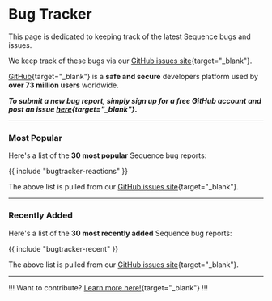 # Bug Tracker

This page is dedicated to keeping track of the latest Sequence bugs and issues.

We keep track of these bugs via our [GitHub issues site](https://github.com/sequencefilm/docs-and-issues/issues){target="_blank"}.

[GitHub](https://github.com){target="_blank"} is a **safe and secure** developers platform used by **over 73 million users** worldwide.

_**To submit a new bug report, simply sign up for a free GitHub account and post an issue [here](https://github.com/sequencefilm/docs-and-issues/issues){target="_blank"}.**_

---

### Most Popular

Here's a list of the **30 most popular** Sequence bug reports:

{{ include "bugtracker-reactions" }}

The above list is pulled from our [GitHub issues site](https://github.com/sequencefilm/docs-and-issues/issues){target="_blank"}.

---

### Recently Added

Here's a list of the **30 most recently added** Sequence bug reports:

{{ include "bugtracker-recent" }}

The above list is pulled from our [GitHub issues site](https://github.com/sequencefilm/docs-and-issues/issues){target="_blank"}.

---

!!!
Want to contribute? [Learn more here!](/contribute/){target="_blank"}
!!!
